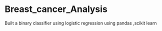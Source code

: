 # Breast_cancer_Analysis
Built a binary classifier using logistic regression using pandas ,scikit learn
